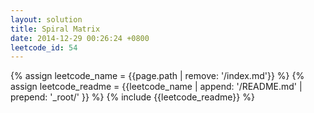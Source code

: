 ```yaml
---
layout: solution
title: Spiral Matrix
date: 2014-12-29 00:26:24 +0800
leetcode_id: 54
---
```

{% assign leetcode_name = {{page.path | remove: '/index.md'}}  %}
{% assign leetcode_readme = {{leetcode_name | append: '/README.md' | prepend: '_root/' }}  %}
{% include {{leetcode_readme}} %}
